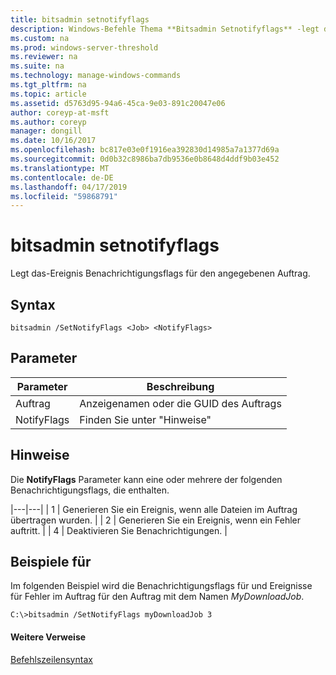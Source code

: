 ```yaml
---
title: bitsadmin setnotifyflags
description: Windows-Befehle Thema **Bitsadmin Setnotifyflags** -legt das-Ereignis Benachrichtigungsflags für den angegebenen Auftrag.
ms.custom: na
ms.prod: windows-server-threshold
ms.reviewer: na
ms.suite: na
ms.technology: manage-windows-commands
ms.tgt_pltfrm: na
ms.topic: article
ms.assetid: d5763d95-94a6-45ca-9e03-891c20047e06
author: coreyp-at-msft
ms.author: coreyp
manager: dongill
ms.date: 10/16/2017
ms.openlocfilehash: bc817e03e0f1916ea392830d14985a7a1377d69a
ms.sourcegitcommit: 0d0b32c8986ba7db9536e0b8648d4ddf9b03e452
ms.translationtype: MT
ms.contentlocale: de-DE
ms.lasthandoff: 04/17/2019
ms.locfileid: "59868791"
---
```

# <a name="bitsadmin-setnotifyflags"></a>bitsadmin setnotifyflags

Legt das-Ereignis Benachrichtigungsflags für den angegebenen Auftrag.

## <a name="syntax"></a>Syntax

```
bitsadmin /SetNotifyFlags <Job> <NotifyFlags>
```

## <a name="parameters"></a>Parameter

|Parameter|Beschreibung|
|---------|-----------|
|Auftrag|Anzeigenamen oder die GUID des Auftrags|
|NotifyFlags|Finden Sie unter "Hinweise"|

## <a name="remarks"></a>Hinweise

Die **NotifyFlags** Parameter kann eine oder mehrere der folgenden Benachrichtigungsflags, die enthalten.

|---|---| | 1 | Generieren Sie ein Ereignis, wenn alle Dateien im Auftrag übertragen wurden. | | 2 | Generieren Sie ein Ereignis, wenn ein Fehler auftritt. | | 4 | Deaktivieren Sie Benachrichtigungen. |

## <a name="BKMK_examples"></a>Beispiele für

Im folgenden Beispiel wird die Benachrichtigungsflags für und Ereignisse für Fehler im Auftrag für den Auftrag mit dem Namen *MyDownloadJob*.
```
C:\>bitsadmin /SetNotifyFlags myDownloadJob 3
```

#### <a name="additional-references"></a>Weitere Verweise

[Befehlszeilensyntax](command-line-syntax-key.md)